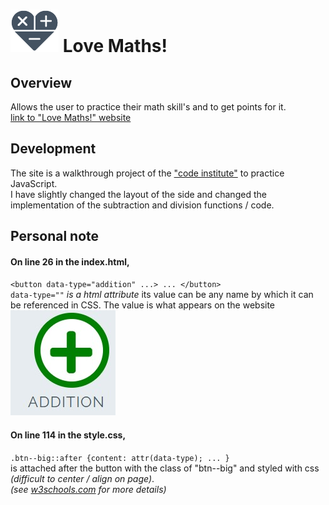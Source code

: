 # ![love maths](assets/images/logo.png) Love Maths!  
## Overview
Allows the user to practice their math skill's and to get points for it.  
[link to "Love Maths!" website](https://zolske.github.io/love-maths/)  
## Development  
The site is a walkthrough project of the ["code institute"](https://codeinstitute.net/all-access-coding-challenge/?utm_term=code%20institute&utm_campaign=CI+-+UK+-+Search+-+Brand&utm_source=adwords&utm_medium=ppc&hsa_acc=8983321581&hsa_cam=1578649861&hsa_grp=62188641240&hsa_ad=486298911546&hsa_src=g&hsa_tgt=kwd-319867646331&hsa_kw=code%20institute&hsa_mt=e&hsa_net=adwords&hsa_ver=3&gclid=Cj0KCQiAzMGNBhCyARIsANpUkzOtFLUen6PvLOP2wqDyg5gysGdvxtxxlp9c-E8XAJVuoP9OhVGJauoaAizuEALw_wcB) to practice JavaScript.  
I have slightly changed the layout of the side and changed the implementation of the subtraction and division functions / code.
## Personal note  
#### On line 26 in the index.html,  
`<button data-type="addition" ...> ... </button>`  
`data-type=""` *is a html attribute* its value can be any name by which it can be referenced in CSS. The value is what appears on the website  
![data-type](assets/images/math-button-attr.jpg)  
#### On line 114 in the style.css,  
`.btn--big::after {content: attr(data-type); ... }`  
is attached after the button with the class of "btn--big" and styled with css *(difficult to center / align on page)*.  
*(see [w3schools.com](https://www.w3schools.com/tags/att_data-.asp) for more details)*